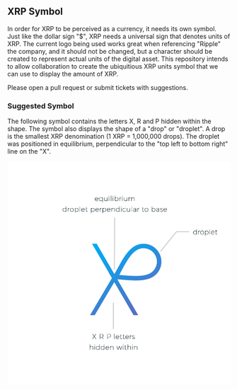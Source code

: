 ## XRP Symbol

In order for XRP to be perceived as a currency, it needs its own symbol. Just like the dollar sign "$", XRP needs a universal sign that denotes units of XRP. The current logo being used works great when referencing "Ripple" the company, and it should not be changed, but a character should be created to represent actual units of the digital asset. This repository intends to allow collaboration to create the ubiquitious XRP units symbol that we can use to display the amount of XRP.

Please open a pull request or submit tickets with suggestions.

### Suggested Symbol

The following symbol contains the letters X, R and P hidden within the shape. The symbol also displays the shape of a "drop" or "droplet". A drop is the smallest XRP denomination (1 XRP = 1,000,000 drops). The droplet was positioned in equilibrium, perpendicular to the "top left to bottom right" line on the "X".

 ![XRP Ledger Symbol Suggestion](xrp-drop-symbol-jpeg.jpg)

